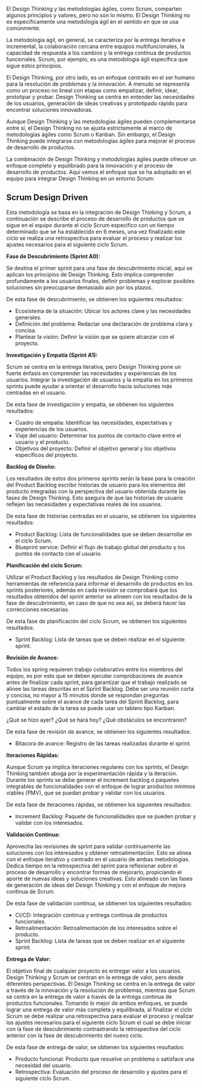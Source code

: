 El Design Thinking y las metodologías ágiles, como Scrum, comparten algunos principios y valores, pero no son lo mismo. El Design Thinking no es específicamente una metodología ágil en el sentido en que se usa comúnmente.

La metodología ágil, en general, se caracteriza por la entrega iterativa e incremental, la colaboración cercana entre equipos multifuncionales, la capacidad de respuesta a los cambios y la entrega continua de productos funcionales. Scrum, por ejemplo, es una metodología ágil específica que sigue estos principios.

El Design Thinking, por otro lado, es un enfoque centrado en el ser humano para la resolución de problemas y la innovación. A menudo se representa como un proceso no lineal con etapas como empatizar, definir, idear, prototipar y probar. Design Thinking se centra en entender las necesidades de los usuarios, generación de ideas creativas y prototipado rápido para encontrar soluciones innovadoras.

Aunque Design Thinking y las metodologías ágiles pueden complementarse entre sí, el Design Thinking no se ajusta estrictamente al marco de metodologías ágiles como Scrum o Kanban. Sin embargo, el Design Thinking puede integrarse con metodologías ágiles para mejorar el proceso de desarrollo de productos.

La combinación de Design Thinking y metodologías ágiles puede ofrecer un enfoque completo y equilibrado para la innovación y el proceso de desarrollo de productos. Aquí vemos el enfoque que se ha adoptado en el equipo para integrar Design Thinking en un entorno Scrum:

## Scrum Design Driven

Esta metodología se basa en la integración de Design Thinking y Scrum, a continuación se describe el proceso de desarrollo de productos que se sigue en el equipo durante el ciclo Scrum especifico con un tiempo determinado que se ha establecido en 6 meses, una vez finalizado este ciclo se realiza una retrospectiva para evaluar el proceso y realizar los ajustes necesarios para el siguiente ciclo Scrum.

**Fase de Descubrimiento (Sprint A0):**

Se destina el primer sprint para una fase de descubrimiento inicial, aquí se aplican los principios de Design Thinking. Esto implica comprender profundamente a los usuarios finales, definir problemas y explorar posibles soluciones sin preocuparse demasiado aún por los plazos.

De esta fase de descubrimiento, se obtienen los siguientes resultados:

- Ecosistema de la situación: Ubicar los actores clave y las necesidades generales.
- Definición del problema: Redactar una declaración de problema clara y concisa.
- Plantear la visión: Definir la visión que se quiere alcanzar con el proyecto.

**Investigación y Empatía (Sprint A1):**

Scrum se centra en la entrega iterativa, pero Design Thinking pone un fuerte énfasis en comprender las necesidades y experiencias de los usuarios. Integrar la investigación de usuarios y la empatía en los primeros sprints puede ayudar a orientar el desarrollo hacia soluciones más centradas en el usuario.

De esta fase de investigación y empatía, se obtienen los siguientes resultados:

- Cuadro de empatía: Identificar las necesidades, expectativas y experiencias de los usuarios.
- Viaje del usuario: Determinar los puntos de contacto clave entre el usuario y el producto.
- Objetivos del proyecto: Definir el objetivo general y los objetivos específicos del proyecto.

**Backlog de Diseño:**

Los resultados de estos dos primeros sprints serán la base para la creación del Product Backlog escribir historias de usuario para los elementos del producto integradas con la perspectiva del usuario obtenida durante las fases de Design Thinking. Esto asegura de que las historias de usuario reflejen las necesidades y expectativas reales de los usuarios.

De esta fase de historias centradas en el usuario, se obtienen los siguientes resultados:

- Product Backlog: Lista de funcionalidades que se deben desarrollar en el ciclo Scrum.
- Blueprint service: Definir el flujo de trabajo global del producto y los puntos de contacto con el usuario.

**Planificación del ciclo Scrum:**

Utilizar el Product Backlog y los resultados de Design Thinking como herramientas de referencia para informar el desarrollo de productos en los sprints posteriores, además en cada revisión se comprobará que los resultados obtenidos del sprint anterior se alineen con los resultados de la fase de descubrimiento, en caso de que no sea así, se deberá hacer las correcciones necesarias.

De esta fase de planificación del ciclo Scrum, se obtienen los siguientes resultados:

- Sprint Backlog: Lista de tareas que se deben realizar en el siguiente sprint.

**Revisión de Avance:**

Todos los spring requieren trabajo colaborativo entre los miembros del equipo, es por esto que se deben ejecutar comprobaciones de avance antes de finalizar cada sprint, para garantizar que el trabajo realizado se alinee las tareas descritas en el Sprint Backlog. Debe ser una reunión corta y concisa, no mayor a 15 minutos donde se respondan preguntas puntualmente sobre el avance de cada tarea del Sprint Backlog, para cambiar el estado de la tarea se puede usar un tablero tipo Kanban.

¿Qué se hizo ayer?
¿Qué se hará hoy?
¿Qué obstáculos se encontraron?

De esta fase de revisión de avance, se obtienen los siguientes resultados:

- Bitacora de avance: Registro de las tareas realizadas durante el sprint.

**Iteraciones Rápidas:**

Aunque Scrum ya implica iteraciones regulares con los sprints, el Design Thinking también aboga por la experimentación rápida y la iteración. Durante los sprints se debe generar el increment backlog o paquetes integrables de funcionalidades con el enfoque de lograr productos mínimos viables (PMV), que se puedan probar y validar con los usuarios.

De esta fase de iteraciones rápidas, se obtienen los siguientes resultados:

- Increment Backlog: Paquete de funcionalidades que se pueden probar y validar con los interesados.

**Validación Continua:**

Aprovecha las revisiones de sprint para validar continuamente las soluciones con los interesados y obtener retroalimentación. Esto se alinea con el enfoque iterativo y centrado en el usuario de ambas metodologías. Dedica tiempo en la retrospectiva del sprint para reflexionar sobre el proceso de desarrollo y encontrar formas de mejorarlo, propiciando el aporte de nuevas ideas y soluciones creativas. Esto alineado con las fases de generación de ideas del Design Thinking y con el enfoque de mejora continua de Scrum.

De esta fase de validación continua, se obtienen los siguientes resultados:

- CI/CD: Integración continua y entrega continua de productos funcionales.
- Retroalimentación: Retroalimentación de los interesados sobre el producto.
- Sprint Backlog: Lista de tareas que se deben realizar en el siguiente sprint.

**Entrega de Valor:**

El objetivo final de cualquier proyecto es entregar valor a los usuarios. Design Thinking y Scrum se centran en la entrega de valor, pero desde diferentes perspectivas. El Design Thinking se centra en la entrega de valor a través de la innovación y la resolución de problemas, mientras que Scrum se centra en la entrega de valor a través de la entrega continua de productos funcionales. Tomando lo mejor de ambos enfoques, se puede lograr una entrega de valor más completa y equilibrada, al finalizar el ciclo Scrum se debe realizar una retrospectiva para evaluar el proceso y realizar los ajustes necesarios para el siguiente ciclo Scrum el cual se debe iniciar con la fase de descubrimiento contrastrando la retrospectiva del ciclo anterior con la fase de descubrimiento del nuevo ciclo.

De esta fase de entrega de valor, se obtienen los siguientes resultados:

- Producto funcional: Producto que resuelve un problema o satisface una necesidad del usuario.
- Retrospectiva: Evaluación del proceso de desarrollo y ajustes para el siguiente ciclo Scrum.
